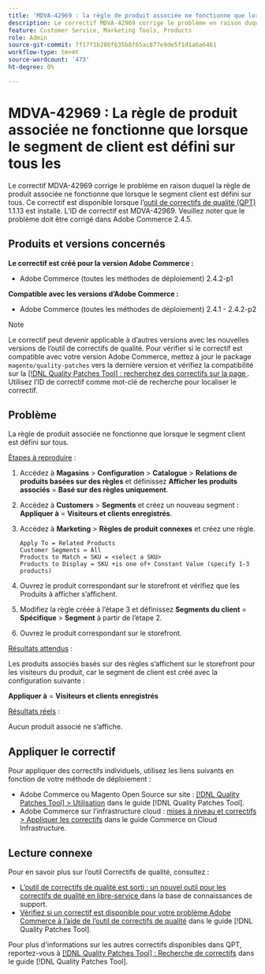 ```yaml
---
title: 'MDVA-42969 : la règle de produit associée ne fonctionne que lorsque le segment de client est défini sur tous'
description: Le correctif MDVA-42969 corrige le problème en raison duquel la règle de produit associée ne fonctionne que lorsque le segment client est défini sur tous. Ce correctif est disponible lorsque l’[outil de correctifs de qualité (QPT)](https://experienceleague.adobe.com/fr/docs/commerce-knowledge-base/kb/announcements/commerce-announcements/magento-quality-patches-released-new-tool-to-self-serve-quality-patches) 1.1.13 est installé. L’ID de correctif est MDVA-42969. Veuillez noter que le problème doit être corrigé dans Adobe Commerce 2.4.5.
feature: Customer Service, Marketing Tools, Products
role: Admin
source-git-commit: 7f17f1b286f635b8f65ac877e9de5f1d1a6a6461
workflow-type: tm+mt
source-wordcount: '473'
ht-degree: 0%

---
```


# MDVA-42969 : La règle de produit associée ne fonctionne que lorsque le segment de client est défini sur tous les

Le correctif MDVA-42969 corrige le problème en raison duquel la règle de produit associée ne fonctionne que lorsque le segment client est défini sur tous. Ce correctif est disponible lorsque l’[outil de correctifs de qualité (QPT)](https://experienceleague.adobe.com/fr/docs/commerce-knowledge-base/kb/announcements/commerce-announcements/magento-quality-patches-released-new-tool-to-self-serve-quality-patches) 1.1.13 est installé. L’ID de correctif est MDVA-42969. Veuillez noter que le problème doit être corrigé dans Adobe Commerce 2.4.5.

## Produits et versions concernés

**Le correctif est créé pour la version Adobe Commerce :**

* Adobe Commerce (toutes les méthodes de déploiement) 2.4.2-p1

**Compatible avec les versions d’Adobe Commerce :**

* Adobe Commerce (toutes les méthodes de déploiement) 2.4.1 - 2.4.2-p2

>[!NOTE]
>
>Le correctif peut devenir applicable à d’autres versions avec les nouvelles versions de l’outil de correctifs de qualité. Pour vérifier si le correctif est compatible avec votre version Adobe Commerce, mettez à jour le package `magento/quality-patches` vers la dernière version et vérifiez la compatibilité sur la [[!DNL Quality Patches Tool] : recherchez des correctifs sur la page ](https://experienceleague.adobe.com/fr/docs/commerce-knowledge-base/kb/announcements/commerce-announcements/magento-quality-patches-released-new-tool-to-self-serve-quality-patches). Utilisez l’ID de correctif comme mot-clé de recherche pour localiser le correctif.

## Problème

La règle de produit associée ne fonctionne que lorsque le segment client est défini sur tous.

<u>Étapes à reproduire</u> :

1. Accédez à **Magasins** > **Configuration** > **Catalogue** > **Relations de produits basées sur des règles** et définissez **Afficher les produits associés** = **Basé sur des règles uniquement**.
1. Accédez à **Customers** > **Segments** et créez un nouveau segment : **Appliquer à** = **Visiteurs et clients enregistrés**.
1. Accédez à **Marketing** > **Règles de produit connexes** et créez une règle.

   ```code block
   Apply To = Related Products
   Customer Segments = All
   Products to Match = SKU = <select a SKU>
   Products to Display = SKU +is one of+ Constant Value (specify 1-3 products)
   ```

1. Ouvrez le produit correspondant sur le storefront et vérifiez que les Produits à afficher s’affichent.
1. Modifiez la règle créée à l’étape 3 et définissez **Segments du client** = **Spécifique** > **Segment** à partir de l’étape 2.
1. Ouvrez le produit correspondant sur le storefront.

<u>Résultats attendus</u> :

Les produits associés basés sur des règles s’affichent sur le storefront pour les visiteurs du produit, car le segment de client est créé avec la configuration suivante :

**Appliquer à** = **Visiteurs et clients enregistrés**

<u>Résultats réels</u> :

Aucun produit associé ne s’affiche.

## Appliquer le correctif

Pour appliquer des correctifs individuels, utilisez les liens suivants en fonction de votre méthode de déploiement :

* Adobe Commerce ou Magento Open Source sur site : [[!DNL Quality Patches Tool] > Utilisation](/help/tools/quality-patches-tool/usage.md) dans le guide [!DNL Quality Patches Tool].
* Adobe Commerce sur l’infrastructure cloud : [mises à niveau et correctifs > Appliquer les correctifs](https://experienceleague.adobe.com/docs/commerce-cloud-service/user-guide/develop/upgrade/apply-patches.html?lang=fr) dans le guide Commerce on Cloud Infrastructure.

## Lecture connexe

Pour en savoir plus sur l’outil Correctifs de qualité, consultez :

* [ L’outil de correctifs de qualité est sorti : un nouvel outil pour les correctifs de qualité en libre-service ](https://experienceleague.adobe.com/fr/docs/commerce-knowledge-base/kb/announcements/commerce-announcements/magento-quality-patches-released-new-tool-to-self-serve-quality-patches) dans la base de connaissances de support.
* [Vérifiez si un correctif est disponible pour votre problème Adobe Commerce à l’aide de l’outil de correctifs de qualité](/help/tools/quality-patches-tool/patches-available-in-qpt/check-patch-for-magento-issue-with-magento-quality-patches.md) dans le guide [!DNL Quality Patches Tool].

Pour plus d&#39;informations sur les autres correctifs disponibles dans QPT, reportez-vous à [[!DNL Quality Patches Tool] : Recherche de correctifs](https://experienceleague.adobe.com/tools/commerce-quality-patches/index.html?lang=fr) dans le guide [!DNL Quality Patches Tool].
